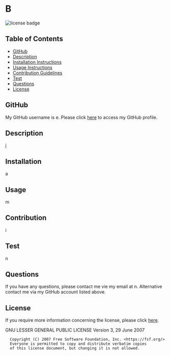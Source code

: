 
# B 
![license badge](https://img.shields.io/static/v1?label=License&message=GNULGPLv3&color=success)

## Table of Contents
* [GitHub](#GitHub)
* [Description](#description)
* [Installation Instructions](#installation)
* [Usage Instructions](#usage)
* [Contribution Guidelines](#contribution)
* [Test](#test)
* [Questions](#questions)
* [License](#license)

## GitHub
My GitHub username is e. 
Please click [here](https://github.com/e) to access my GitHub profile.

## Description
j

## Installation
a

## Usage
m

## Contribution
i

## Test
n

## Questions
If you have any questions, please contact me vie my email at n. Alternative contact me via my GitHub account listed above. 

## License
If you require more information concerning the license, please click [here](https://choosealicense.com/licenses/).

GNU LESSER GENERAL PUBLIC LICENSE
      Version 3, 29 June 2007
    
      Copyright (C) 2007 Free Software Foundation, Inc. <https://fsf.org/>
      Everyone is permitted to copy and distribute verbatim copies
      of this license document, but changing it is not allowed.

